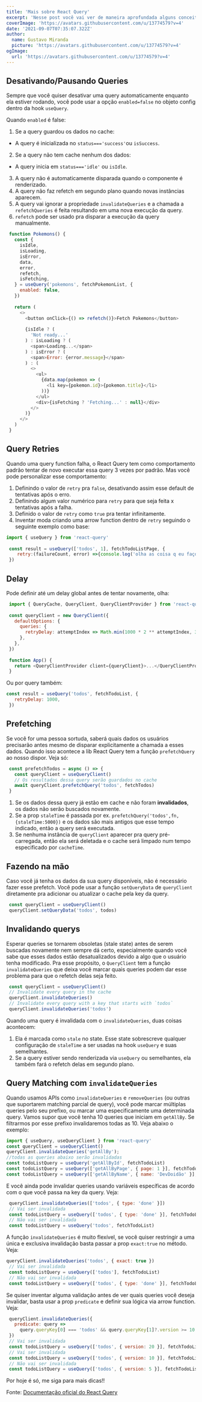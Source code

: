 ```yaml
---
title: 'Mais sobre React Query'
excerpt: 'Nesse post você vai ver de maneira aprofundada alguns conceitos presentes na lib React Query.'
coverImage: 'https://avatars.githubusercontent.com/u/13774579?v=4'
date: '2021-09-07T07:35:07.322Z'
author:
  name: Gustavo Miranda
  picture: 'https://avatars.githubusercontent.com/u/13774579?v=4'
ogImage:
  url: 'https://avatars.githubusercontent.com/u/13774579?v=4'
---
```


## Desativando/Pausando Queries
Sempre que você quiser desativar uma query automaticamente enquanto ela estiver rodando, você pode usar a opção ``enabled=false`` no objeto config dentro da hook ``useQuery``.

Quando ``enabled`` é false:

1. Se a query guardou os dados no cache:
- A query é inicializada no ``status==='success'``ou ``isSuccess``.
2. Se a query não tem cache nenhum dos dados:
- A query inicia em ``status==='idle'`` ou ``isIdle``.
3. A query não é automaticamente disparada quando o componente é renderizado.
4. A query não faz refetch em segundo plano quando novas instâncias aparecem.
5. A query vai ignorar a propriedade ``invalidateQueries`` e a chamada a ``refetchQueries`` é feita resultando em uma nova execução da query.
6. ``refetch`` pode ser usado pra disparar a execução da query manualmente.


```javascript
 function Pokemons() {
   const {
     isIdle,
     isLoading,
     isError,
     data,
     error,
     refetch,
     isFetching,
   } = useQuery('pokemons', fetchPokemonList, {
     enabled: false,
   })
 
   return (
     <>
       <button onClick={() => refetch()}>Fetch Pokemons</button>
 
       {isIdle ? (
         'Not ready...'
       ) : isLoading ? (
         <span>Loading...</span>
       ) : isError ? (
         <span>Error: {error.message}</span>
       ) : (
         <>
           <ul>
             {data.map(pokemon => (
               <li key={pokemon.id}>{pokemon.title}</li>
             ))}
           </ul>
           <div>{isFetching ? 'Fetching...' : null}</div>
         </>
       )}
     </>
   )
 }
```

## Query Retries
Quando uma query function falha, o React Query tem como comportamento padrão tentar de novo executar essa query 3 vezes por padrão. Mas você pode personalizar esse comportamento:

1. Definindo o valor de ``retry`` pra ``false``, desativando assim esse default de tentativas após o erro.
2. Definindo algum valor numérico para ``retry`` para que seja feita x tentativas após a falha.
3. Definido o valor de ``retry`` como ``true`` pra tentar infinitamente.
4. Inventar moda criando uma arrow function dentro de ``retry`` seguindo o seguinte exemplo como base:


```javascript
import { useQuery } from 'react-query'
 
 const result = useQuery(['todos', 1], fetchTodoListPage, {
    retry:(failureCount, error) =>{console.log('olha as coisa q eu faço')},  
 })
```

## Delay
Pode definir até um delay global antes de tentar novamente, olha:

```javascript
 import { QueryCache, QueryClient, QueryClientProvider } from 'react-query'
 
 const queryClient = new QueryClient({
   defaultOptions: {
     queries: {
       retryDelay: attemptIndex => Math.min(1000 * 2 ** attemptIndex, 30000),
     },
   },
 })
 
 function App() {
   return <QueryClientProvider client={queryClient}>...</QueryClientProvider>
 }
```
Ou por query também:

```javascript
const result = useQuery('todos', fetchTodoList, {
   retryDelay: 1000, 
 })
```

## Prefetching
Se você for uma pessoa sortuda, saberá quais dados os usuários precisarão antes mesmo de disparar explicitamente a chamada a esses dados. Quando isso acontece a lib React Query tem a função ``prefetchQuery`` ao nosso dispor. Veja só:

```javascript
 const prefetchTodos = async () => {
   const queryClient = useQueryClient()
   // Os resultados dessa query serão guardados no cache
   await queryClient.prefetchQuery('todos', fetchTodos)
 }
```
1. Se os dados dessa query já estão em cache e não foram **invalidados**, os dados não serão buscados novamente.
2. Se a prop ``staleTime`` é passada por ex. ``prefetchQuery('todos',fn,{staleTime:5000})`` e os dados são mais antigos que esse tempo indicado, então a query será executada.
3. Se nenhuma instância de ``queryClient`` aparecer pra query pré-carregada, então ela será deletada e o cache será limpado num tempo especificado por ``cacheTime``.

## Fazendo na mão
Caso você já tenha os dados da sua query disponíveis, não é necessário fazer esse prefetch. Você pode usar a função ``setQueryData`` de ``queryClient`` diretamente pra adicionar ou atualizar o cache pela key da query.

```javascript
 const queryClient = useQueryClient()
 queryClient.setQueryData('todos', todos)
```

## Invalidando querys
Esperar queries se tornarem obsoletas (stale state) antes de serem buscadas novamente nem sempre dá certo, especialmente quando você sabe que esses dados estão desatualizados devido a algo que o usuário tenha modificado. Pra esse propósito, o ``QueryClient`` tem a função ``invalidateQueries`` que deixa você marcar quais queries podem dar esse problema para que o refetch delas seja feito.
```javascript
 const queryClient = useQueryClient()
 // Invalidate every query in the cache
 queryClient.invalidateQueries()
 // Invalidate every query with a key that starts with `todos`
 queryClient.invalidateQueries('todos')
```

Quando uma query é invalidada com o ``invalidateQueries``, duas coisas acontecem:
1. Ela é marcada como ``stale`` no state. Esse state sobrescreve qualquer configuração de ``staleTime`` a ser usadas na hook ``useQuery`` e suas semelhantes.
2. Se a query estiver sendo renderizada via ``useQuery`` ou semelhantes, ela também fará o refetch delas em segundo plano.

## Query Matching com ``invalidateQueries``

Quando usamos APIs como ``invalidateQueries`` e ``removeQueries`` (ou outras que suportarem matching parcial de query), você pode marcar múltiplas queries pelo seu prefixo, ou marcar uma especificamente uma determinada query. Vamos supor que você tenha 10 queries que iniciam em ``getAllBy``. Se filtrarmos por esse prefixo invalidaremos todas as 10. Veja abaixo o exemplo:

```javascript
import { useQuery, useQueryClient } from 'react-query'
const queryClient = useQueryClient()
queryClient.invalidateQueries('getAllBy');
//todas as queries abaixo serão invalidadas
const todoListQuery = useQuery('getAllById', fetchTodoList)
const todoListQuery = useQuery(['getAllByPage', { page: 1 }], fetchTodoList)
const todoListQuery = useQuery(['getAllByName', { name: 'DevDoidão' }], fetchTodoList)
```
E você ainda pode invalidar queries usando variáveis específicas de acordo com o que você passa na key da query. Veja:

```javascript
 queryClient.invalidateQueries(['todos', { type: 'done' }])
 // Vai ser invalidada
 const todoListQuery = useQuery(['todos', { type: 'done' }], fetchTodoList)
 // Não vai ser invalidada
 const todoListQuery = useQuery('todos', fetchTodoList)
```
A função ``invalidateQueries`` é muito flexível, se você quiser restringir a uma única e exclusiva invalidação basta passar a prop ``exact:true`` no método. Veja:

```javascript
queryClient.invalidateQueries('todos', { exact: true })
 // Vai ser invalidada
 const todoListQuery = useQuery(['todos'], fetchTodoList)
 // Não vai ser invalidada
 const todoListQuery = useQuery(['todos', { type: 'done' }], fetchTodoList)
```
Se quiser inventar alguma validação antes de ver quais queries você deseja invalidar, basta usar a prop ``predicate`` e definir sua lógica via arrow function. Veja:

```javascript
 queryClient.invalidateQueries({
   predicate: query =>
     query.queryKey[0] === 'todos' && query.queryKey[1]?.version >= 10,
 })
 // Vai ser invalidada
 const todoListQuery = useQuery(['todos', { version: 20 }], fetchTodoList)
 // Vai ser invalidada
 const todoListQuery = useQuery(['todos', { version: 10 }], fetchTodoList)
 // Não vai ser invalidada
 const todoListQuery = useQuery(['todos', { version: 5 }], fetchTodoList)
```

Por hoje é só, me siga para mais dicas!!

Fonte:
[Documentação oficial do React Query](https://react-query.tanstack.com/guides/disabling-queries)